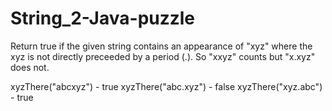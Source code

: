 # String_2-Java-puzzle

Return true if the given string contains an appearance of "xyz" 
where the xyz is not directly preceeded by a period (.). 
So "xxyz" counts but "x.xyz" does not.


  xyzThere("abcxyz")  - true
  xyzThere("abc.xyz") - false
  xyzThere("xyz.abc") - true
